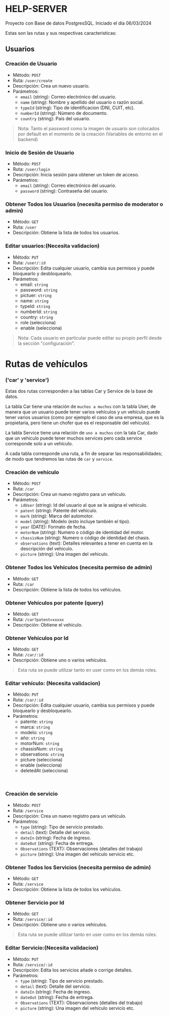 # HELP-SERVER

Proyecto con Base de datos PostgresSQL. Iniciado el día 06/03/2024

Estas son las rutas y sus respectivas caracteristicas:
## Usuarios

### Creación de Usuario

- Método: `POST`
- Ruta: `/user/create`
- Descripción: Crea un nuevo usuario.
- Parámetros:
  - `email` (string): Correo electrónico del usuario.
  - `name` (string): Nombre y apellido del usuario o razón social.
  - `typeId` (string): Tipo de identificacion (DNI, CUIT, etc).
  - `numberId` (string): Número de documento.
  - `country` (string): País del usuario.
> Nota: Tanto el password como la imagen de usuario son colocados por default en el momento de la creación (Variables de entorno en el backend)

### Inicio de Sesión de Usuario

- Método: `POST`
- Ruta: `/user/login`
- Descripción: Inicia sesión para obtener un token de acceso.
- Parámetros:
  - `email` (string): Correo electrónico del usuario.
  - `password` (string): Contraseña del usuario.

### Obtener Todos los Usuarios (necesita permiso de moderator o admin)

- Método: `GET`
- Ruta: `/user`
- Descripción: Obtiene la lista de todos los usuarios.

### Editar usuarios:(Necesita validacion)

- Método: `PUT`
 - Ruta: `/user/:id`
- Descripción: Edita cualquier usuario, cambia sus permisos y puede bloquearlo y desbloquearlo.
- Parámetros:
  - email: `string`
  - password: `string`
  - pictuer: `string`
  - name: `string`
  - typeId: `string`
  - numberId: `string`
  - country: `string`
  - role (selecciona)
  - enable (selecciona)

> Nota: Cada usuario en particular puede editar su propio perfil desde la sección "configuración".

# Rutas de vehículos
### ('car' y 'service')
Estas dos rutas corresponden a las tablas Car y Service de la base de datos.

La tabla Car tiene una relación de `muchos a muchos` con la tabla User, de manera que un usuario puede tener varios vehículos y un vehículo puede tener varios usuarios (como por ejemplo el caso de una empresa, que es la propietaria, pero tiene un chofer que es el responsable del vehículo).

La tabla Service tiene una relación de `uno a muchos` con la tala Car, dado que un vehiculo puede tener muchos services pero cada service corresponde solo a un vehículo.

A cada tabla corresponde una ruta, a fin de separar las responsabilidades; de modo que tendremos las rutas de `car` y `service`.
<br>

### Creación de vehículo

- Método: `POST`
- Ruta: `/car`
- Descripción: Crea un nuevo registro para un vehículo.
- Parámetros:
  - `idUser` (string): Id del usuario al que se le asigna el vehiculo.
  - `patent` (string): Patente del vehículo.
  - `mark` (string): Marca del automotor.
  - `model` (string): Modelo (esto incluye también el tipo).
  - `year` (DATE): Formato de fecha.
  - `motorNum` (string): Numero o código de identidad del motor.
  - `chassisNum` (string): Numero o código de identidad del chasis.
  - `observations` (text): Detalles relevantes a tener en cuenta en la descripción del vehiculo.
  - `picture` (string): Una imagen del vehiculo.

### Obtener Todos los Vehículos (necesita permiso de admin)

- Método: `GET`
- Ruta: `/car`
- Descripción: Obtiene la lista de todos los vehículos.

### Obtener Vehículos por patente (query)

- Método: `GET`
- Ruta: `/car?patent=xxxxx`
- Descripción: Obtiene el vehículo.
### Obtener Vehículos por Id 

- Método: `GET`
- Ruta: `/car/:id`
- Descripción: Obtiene uno o varios vehículos.

> Esta ruta se puede utilizar tanto en user como en los demás roles.


### Editar vehículo: (Necesita validacion)

- Método: `PUT`
 - Ruta: `/car/:id`
- Descripción: Edita cualquier usuario, cambia sus permisos y puede bloquearlo y desbloquearlo.
- Parámetros:
  - patente: `string`
  - marca: `string`
  - modelo: `string`
  - año: `string`
  - motorNum: `string`
  - chassisNum: `string`
  - observations: `string`
  - picture (selecciona)
  - enable (selecciona)
  - deletedAt (selecciona)


<br>

### Creación de servicio

- Método: `POST`
- Ruta: `/service`
- Descripción: Crea un nuevo registro para un vehículo.
- Parámetros:
  - `type` (string): Tipo de servicio prestado.
  - `detail` (text): Detalle del servicio.
  - `dateIn` (string): Fecha de ingreso.
  - `dateOut` (string): Fecha de entrega.
  - `Observations` (TEXT): Observaciones (detalles del trabajo)
  - `picture` (string): Una imagen del vehículo servicio etc.

### Obtener Todos los Servicios (necesita permiso de admin)

- Método: `GET`
- Ruta: `/service`
- Descripción: Obtiene la lista de todos los vehículos.

### Obtener Servicio por Id 

- Método: `GET`
- Ruta: `/service/:id`
- Descripción: Obtiene uno o varios vehículos.

> Esta ruta se puede utilizar tanto en user como en los demás roles.


### Editar Servicio:(Necesita validacion)

- Método: `PUT`
 - Ruta: `/service/:id`
- Descripción: Edita los servicios añade o corrige detalles.
- Parámetros:
  - `type` (string): Tipo de servicio prestado.
  - `detail` (text): Detalle del servicio.
  - `dateIn` (string): Fecha de ingreso.
  - `dateOut` (string): Fecha de entrega.
  - `Observations` (TEXT): Observaciones (detalles del trabajo)
  - `picture` (string): Una imagen del vehículo servicio etc.

